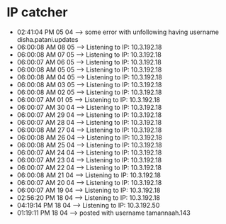 # IP catcher
-	02:41:04 PM 05 04 --> some error with unfollowing having username disha.patani.updates
-	06:00:08 AM 08 05 --> Listening to IP: 10.3.192.18
-	06:00:08 AM 07 05 --> Listening to IP: 10.3.192.18
-	06:00:07 AM 06 05 --> Listening to IP: 10.3.192.18
-	06:00:08 AM 05 05 --> Listening to IP: 10.3.192.18
-	06:00:08 AM 04 05 --> Listening to IP: 10.3.192.18
-	06:00:08 AM 03 05 --> Listening to IP: 10.3.192.18
-	06:00:08 AM 02 05 --> Listening to IP: 10.3.192.18
-	06:00:07 AM 01 05 --> Listening to IP: 10.3.192.18
-	06:00:07 AM 30 04 --> Listening to IP: 10.3.192.18
-	06:00:07 AM 29 04 --> Listening to IP: 10.3.192.18
-	06:00:07 AM 28 04 --> Listening to IP: 10.3.192.18
-	06:00:08 AM 27 04 --> Listening to IP: 10.3.192.18
-	06:00:08 AM 26 04 --> Listening to IP: 10.3.192.18
-	06:00:08 AM 25 04 --> Listening to IP: 10.3.192.18
-	06:00:07 AM 24 04 --> Listening to IP: 10.3.192.18
-	06:00:07 AM 23 04 --> Listening to IP: 10.3.192.18
-	06:00:07 AM 22 04 --> Listening to IP: 10.3.192.18
-	06:00:08 AM 21 04 --> Listening to IP: 10.3.192.18
-	06:00:07 AM 20 04 --> Listening to IP: 10.3.192.18
-	06:00:07 AM 19 04 --> Listening to IP: 10.3.192.18
-	02:56:20 PM 18 04 --> Listening to IP: 10.3.192.18
-	04:19:14 PM 18 04 --> Listening to IP: 10.3.192.50
-	01:19:11 PM 18 04 --> posted with username tamannaah.143